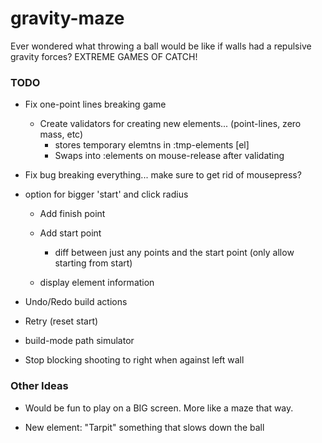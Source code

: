 # gravity-maze

Ever wondered what throwing a ball would be like if walls had a repulsive
gravity forces?
EXTREME GAMES OF CATCH!


### TODO

  - Fix one-point lines breaking game
     - Create validators for creating new elements... (point-lines, zero mass, etc)
       - stores temporary elemtns in :tmp-elements [el]
       - Swaps into :elements on mouse-release after validating

  - Fix bug breaking everything... make sure to get rid of mousepress?
  - option for bigger 'start' and click radius 

    - Add finish point
    - Add start point
      - diff between just any points and the start point 
        (only allow starting from start)

    - display element information
    
  - Undo/Redo build actions
  - Retry (reset start)
  
  - build-mode path simulator
  
  - Stop blocking shooting to right when against left wall
  
### Other Ideas

  - Would be fun to play on a BIG screen. More like a maze that way.

  - New element: "Tarpit" something that slows down the ball
